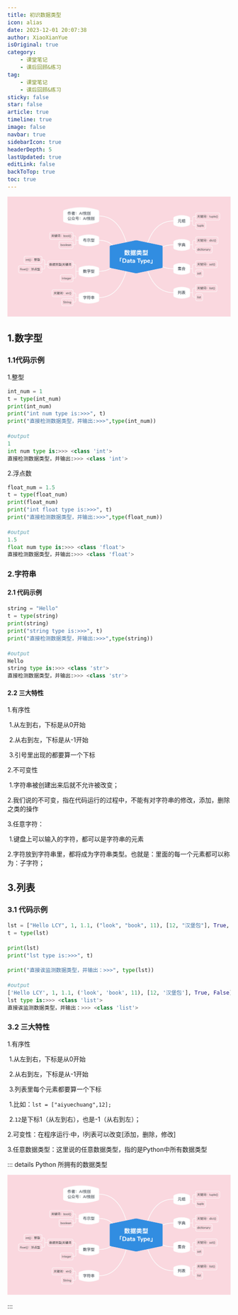 ```yaml
---
title: 初识数据类型
icon: alias
date: 2023-12-01 20:07:38
author: XiaoXianYue
isOriginal: true
category: 
    - 课堂笔记
    - 课后回顾&练习
tag:
    - 课堂笔记
    - 课后回顾&练习
sticky: false
star: false
article: true
timeline: true
image: false
navbar: true
sidebarIcon: true
headerDepth: 5
lastUpdated: true
editLink: false
backToTop: true
toc: true
---
```


![46714d20f0d9b1d503a18e12c17a3d7](./Data-type.assets/46714d20f0d9b1d503a18e12c17a3d7.png)

## 1.数字型

### 1.1代码示例

1.整型

```python
int_num = 1
t = type(int_num)
print(int_num)
print("int num type is:>>>", t)
print("直接检测数据类型，并输出:>>>",type(int_num))

#output
1
int num type is:>>> <class 'int'>
直接检测数据类型，并输出:>>> <class 'int'>
```

2.浮点数

```python
float_num = 1.5
t = type(float_num)
print(float_num)
print("int float type is:>>>", t)
print("直接检测数据类型，并输出:>>>",type(float_num))

#output
1.5
float num type is:>>> <class 'float'>
直接检测数据类型，并输出:>>> <class 'float'>
```

### 2.字符串

#### 2.1 代码示例

```python
string = "Hello"
t = type(string)
print(string)
print("string type is:>>>", t)
print("直接检测数据类型，并输出:>>>",type(string))

#output
Hello
string type is:>>> <class 'str'>
直接检测数据类型，并输出:>>> <class 'str'>
```

#### 2.2 三大特性

1.有序性

​      1.从左到右，下标是从0开始

​      2.从右到左，下标是从-1开始

​      3.引号里出现的都要算一个下标

2.不可变性

​      1.字符串被创建出来后就不允许被改变；

​      2.我们说的不可变，指在代码运行的过程中，不能有对字符串的修改，添加，删除之类的操作

3.任意字符：

​      1.键盘上可以输入的字符，都可以是字符串的元素

​      2.字符放到字符串里，都将成为字符串类型。也就是：里面的每一个元素都可以称为：子字符；

## 3.列表

### 3.1 代码示例

```python
lst = ["Hello LCY", 1, 1.1, ("look", "book", 11), [12, "汉堡包"], True, False]
t = type(lst)

print(lst)
print("lst type is:>>>", t)

print("直接诶监测数据类型，并输出：>>>", type(lst))

#output
['Hello LCY', 1, 1.1, ('look', 'book', 11), [12, '汉堡包'], True, False]
lst type is:>>> <class 'list'>
直接诶监测数据类型，并输出：>>> <class 'list'>
```

### 3.2 三大特性

1.有序性

​      1.从左到右，下标是从0开始

​      2.从右到左，下标是从-1开始

​      3.列表里每个元素都要算一个下标

​            1.比如：`lst = ["aiyuechuang",12];`

​            2.`12`是下标1（从左到右），也是-1（从右到左）；

2.可变性：在程序运行·中，l列表可以改变[添加，删除，修改]

3.任意数据类型：这里说的任意数据类型，指的是Python中所有数据类型





::: details Python 所拥有的数据类型

![46714d20f0d9b1d503a18e12c17a3d7](./Data-type.assets/46714d20f0d9b1d503a18e12c17a3d7-1701435892120-11.png)



:::
















